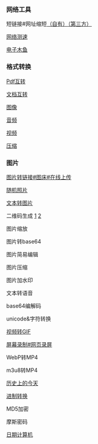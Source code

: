 
### 网络工具
短链接#网址缩短[（自有）](https://url.szy-szy.top/)[（第三方）](https://ol.woobx.cn/tool/url-shortener)

[网络测速](https://ol.woobx.cn/tool/speedtest)

[电子木鱼](https://ol.woobx.cn/tool/e-muyu)

### 格式转换

[Pdf互转](https://www.aconvert.com/cn/pdf/)

[文档互转](https://www.aconvert.com/cn/document/)

[图像](https://www.aconvert.com/cn/image/)

[音频](https://www.aconvert.com/cn/audio/)

[视频](https://www.aconvert.com/cn/video/)

[压缩](https://www.aconvert.com/cn/archive/)

### 图片

[图片转链接#图床#在线上传](https://image.szy-szy.top/)

[随机照片](https://picsum.photos/1500/1000)

[文本转图片](https://ol.woobx.cn/tool/text2image)

二维码生成 [1](https://ol.woobx.cn/tool/qrcode) [2](https://www.aconvert.com/cn/document/qrcode/)

图片缩放

图片转base64

图片简易编辑

图片压缩

图片加水印


文本转语音

base64编解码

unicode&字符转换



[视频转GIF](https://ol.woobx.cn/tool/video2gif)

[屏幕录制#网页录屏](https://ol.woobx.cn/tool/screen-recorder)

WebP转MP4

m3u8转MP4



[历史上的今天](https://ol.woobx.cn/tool/histoday)



[进制转换](https://ol.woobx.cn/tool/base-converter)

MD5加密

摩斯密码

[日期计算机](https://ol.woobx.cn/tool/date-calculator)
